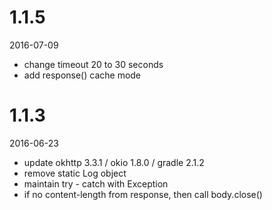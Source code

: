 # 1.1.5
2016-07-09

- change timeout 20 to 30 seconds
- add response() cache mode

# 1.1.3
2016-06-23

- update okhttp 3.3.1 / okio 1.8.0 / gradle 2.1.2
- remove static Log object
- maintain try - catch with Exception
- if no content-length from response, then call body.close()